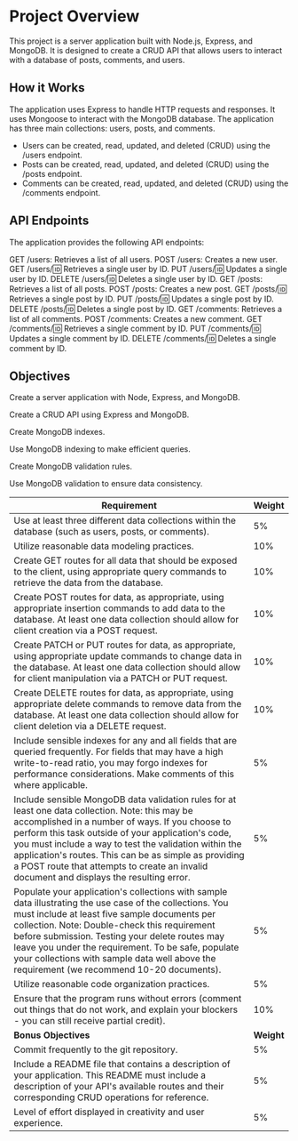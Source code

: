 # Project Overview

This project is a server application built with Node.js, Express, and MongoDB. It is designed to create a CRUD API that allows users to interact with a database of posts, comments, and users.

## How it Works

The application uses Express to handle HTTP requests and responses. It uses Mongoose to interact with the MongoDB database. The application has three main collections: users, posts, and comments.

* Users can be created, read, updated, and deleted (CRUD) using the /users endpoint.
* Posts can be created, read, updated, and deleted (CRUD) using the /posts endpoint.
* Comments can be created, read, updated, and deleted (CRUD) using the /comments endpoint.

## API Endpoints

The application provides the following API endpoints:

GET /users: Retrieves a list of all users.
POST /users: Creates a new user.
GET /users/:id: Retrieves a single user by ID.
PUT /users/:id: Updates a single user by ID.
DELETE /users/:id: Deletes a single user by ID.
GET /posts: Retrieves a list of all posts.
POST /posts: Creates a new post.
GET /posts/:id: Retrieves a single post by ID.
PUT /posts/:id: Updates a single post by ID.
DELETE /posts/:id: Deletes a single post by ID.
GET /comments: Retrieves a list of all comments.
POST /comments: Creates a new comment.
GET /comments/:id: Retrieves a single comment by ID.
PUT /comments/:id: Updates a single comment by ID.
DELETE /comments/:id: Deletes a single comment by ID.

## Objectives

Create a server application with Node, Express, and MongoDB.

Create a CRUD API using Express and MongoDB.

Create MongoDB indexes.

Use MongoDB indexing to make efficient queries.

Create MongoDB validation rules.

Use MongoDB validation to ensure data consistency.

| Requirement | Weight |
|-------------|--------|
| Use at least three different data collections within the database (such as users, posts, or comments). | 5% |
| Utilize reasonable data modeling practices. | 10% |
| Create GET routes for all data that should be exposed to the client, using appropriate query commands to retrieve the data from the database. | 10% |
| Create POST routes for data, as appropriate, using appropriate insertion commands to add data to the database. At least one data collection should allow for client creation via a POST request. | 10% |
| Create PATCH or PUT routes for data, as appropriate, using appropriate update commands to change data in the database. At least one data collection should allow for client manipulation via a PATCH or PUT request. | 10% |
| Create DELETE routes for data, as appropriate, using appropriate delete commands to remove data from the database. At least one data collection should allow for client deletion via a DELETE request. | 10% |
| Include sensible indexes for any and all fields that are queried frequently. For fields that may have a high write-to-read ratio, you may forgo indexes for performance considerations. Make comments of this where applicable. | 5% |
| Include sensible MongoDB data validation rules for at least one data collection. Note: this may be accomplished in a number of ways. If you choose to perform this task outside of your application's code, you must include a way to test the validation within the application's routes. This can be as simple as providing a POST route that attempts to create an invalid document and displays the resulting error. | 5% |
| Populate your application's collections with sample data illustrating the use case of the collections. You must include at least five sample documents per collection. Note: Double-check this requirement before submission. Testing your delete routes may leave you under the requirement. To be safe, populate your collections with sample data well above the requirement (we recommend 10-20 documents). | 5% |
| Utilize reasonable code organization practices. | 5% |
| Ensure that the program runs without errors (comment out things that do not work, and explain your blockers - you can still receive partial credit). | 10% |
| **Bonus Objectives** | **Weight** |
| Commit frequently to the git repository. | 5% |
| Include a README file that contains a description of your application. This README must include a description of your API's available routes and their corresponding CRUD operations for reference. | 5% |
| Level of effort displayed in creativity and user experience. | 5% |